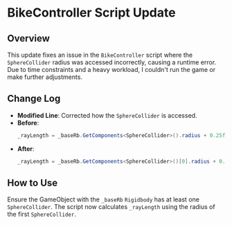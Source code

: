 # BikeController Script Update

## Overview
This update fixes an issue in the `BikeController` script where the `SphereCollider` radius was accessed incorrectly, causing a runtime error. Due to time constraints and a heavy workload, I couldn't run the game or make further adjustments.

## Change Log
- **Modified Line**: Corrected how the `SphereCollider` is accessed.
- **Before**:
  ```csharp
  _rayLength = _baseRb.GetComponents<SphereCollider>().radius + 0.25f;
  ```
- **After**:
  ```csharp
  _rayLength = _baseRb.GetComponents<SphereCollider>()[0].radius + 0.25f;
  ```

## How to Use
Ensure the GameObject with the `_baseRb` `Rigidbody` has at least one `SphereCollider`. The script now calculates `_rayLength` using the radius of the first `SphereCollider`.
